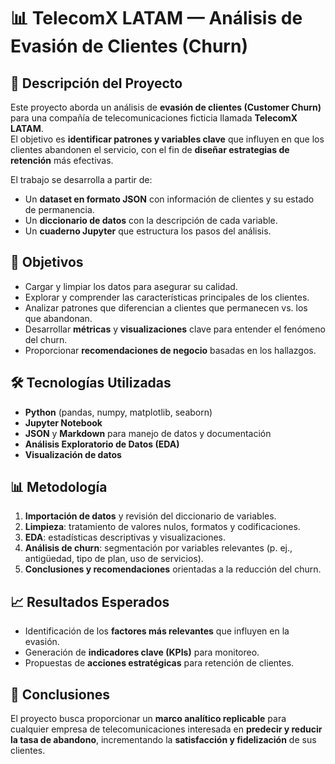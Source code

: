 # 📊 TelecomX LATAM — Análisis de Evasión de Clientes (Churn)

## 📌 Descripción del Proyecto
Este proyecto aborda un análisis de **evasión de clientes (Customer Churn)** para una compañía de telecomunicaciones ficticia llamada **TelecomX LATAM**.  
El objetivo es **identificar patrones y variables clave** que influyen en que los clientes abandonen el servicio, con el fin de **diseñar estrategias de retención** más efectivas.

El trabajo se desarrolla a partir de:
- Un **dataset en formato JSON** con información de clientes y su estado de permanencia.
- Un **diccionario de datos** con la descripción de cada variable.
- Un **cuaderno Jupyter** que estructura los pasos del análisis.

## 🎯 Objetivos
- Cargar y limpiar los datos para asegurar su calidad.  
- Explorar y comprender las características principales de los clientes.  
- Analizar patrones que diferencian a clientes que permanecen vs. los que abandonan.  
- Desarrollar **métricas** y **visualizaciones** clave para entender el fenómeno del churn.  
- Proporcionar **recomendaciones de negocio** basadas en los hallazgos.  

## 🛠️ Tecnologías Utilizadas
- **Python** (pandas, numpy, matplotlib, seaborn)  
- **Jupyter Notebook**  
- **JSON** y **Markdown** para manejo de datos y documentación  
- **Análisis Exploratorio de Datos (EDA)**  
- **Visualización de datos**

## 📊 Metodología
1. **Importación de datos** y revisión del diccionario de variables.  
2. **Limpieza**: tratamiento de valores nulos, formatos y codificaciones.  
3. **EDA**: estadísticas descriptivas y visualizaciones.  
4. **Análisis de churn**: segmentación por variables relevantes (p. ej., antigüedad, tipo de plan, uso de servicios).  
5. **Conclusiones y recomendaciones** orientadas a la reducción del churn.  

## 📈 Resultados Esperados
- Identificación de los **factores más relevantes** que influyen en la evasión.  
- Generación de **indicadores clave (KPIs)** para monitoreo.  
- Propuestas de **acciones estratégicas** para retención de clientes.  

## 📢 Conclusiones
El proyecto busca proporcionar un **marco analítico replicable** para cualquier empresa de telecomunicaciones interesada en **predecir y reducir la tasa de abandono**, incrementando la **satisfacción y fidelización** de sus clientes.
